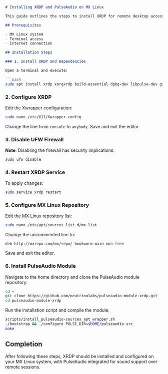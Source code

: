 ```markdown
# Installing XRDP and PulseAudio on MX Linux

This guide outlines the steps to install XRDP for remote desktop access and integrate PulseAudio for sound support on MX Linux.

## Prerequisites

- MX Linux system
- Terminal access
- Internet connection

## Installation Steps

### 1. Install XRDP and Dependencies

Open a terminal and execute:

```bash
sudo apt install xrdp xorgxrdp build-essential dpkg-dev libpulse-dev git autoconf libtool libltdl-dev automake
```

### 2. Configure XRDP

Edit the Xwrapper configuration:

```bash
sudo nano /etc/X11/Xwrapper.config
```

Change the line from `console` to `anybody`. Save and exit the editor.

### 3. Disable UFW Firewall

**Note**: Disabling the firewall has security implications.

```bash
sudo ufw disable
```

### 4. Restart XRDP Service

To apply changes:

```bash
sudo service xrdp restart
```

### 5. Configure MX Linux Repository

Edit the MX Linux repository list:

```bash
sudo nano /etc/apt/sources.list.d/mx.list
```

Change the uncommented line to:

```
deb http://mxrepo.com/mx/repo/ bookworm main non-free
```

Save and exit the editor.

### 6. Install PulseAudio Module

Navigate to the home directory and clone the PulseAudio module repository:

```bash
cd ~
git clone https://github.com/neutrinolabs/pulseaudio-module-xrdp.git
cd pulseaudio-module-xrdp
```

Run the installation script and compile the module:

```bash
scripts/install_pulseaudio-sources_apt_wrapper.sh
./bootstrap && ./configure PULSE_DIR=$HOME/pulseaudio.src
make
```

## Completion

After following these steps, XRDP should be installed and configured on your MX Linux system, with PulseAudio integrated for sound support over remote sessions.
```
